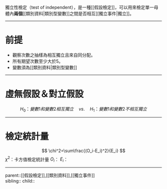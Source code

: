                                                         獨立性檢定（test of independent），是一種[[假設檢定]]，可以用來檢定單一母體內**兩個**[[類別資料|類別型變數]]之間是否相互[[獨立事件|獨立]]。
- - -
# 前提
- 觀察次數之抽樣為相互獨立且來自同分配。
- 所有期望次數至少大於5。
- 變數須為[[類別資料|類別型變數]]
- - -
# 虛無假設＆對立假設
$$
H_0\text{：}變數1和變數2相互獨立\quad vs.\quad H_1\text{：}變數1和變數2不相互獨立
$$
- - -
# 檢定統計量
$$
\chi^2=\sum\frac{(O_i-E_i)^2}{E_i}
$$
$\chi^2$：卡方值檢定統計量
$O_i$：
$E_i$：
- - -
parent::[[假設檢定]],[[類別資料]],[[獨立事件]]  
sibling::
child::